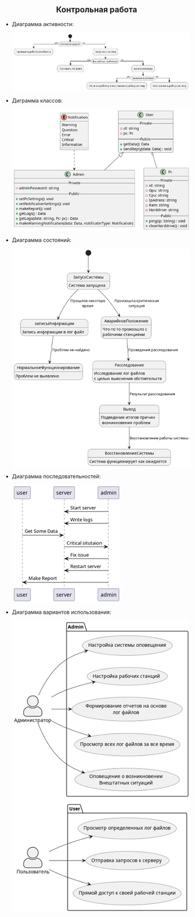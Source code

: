 
## <center>Контрольная работа<center>

- Диаграмма активности:

    ![](./out/activity/Activity.png)

- Диграмма классов:
    
    ![](./out/classDiagram/ClassDiagram.png)

- Диаграмма состояний:
    
    ![](./out/state/state.png)

- Диаграмма последовательностей:
    
    ![](./out/sequance/Sequance.png)

- Диаграмма вариантов использования:

    ![](./out/usecase/usecase2.png)